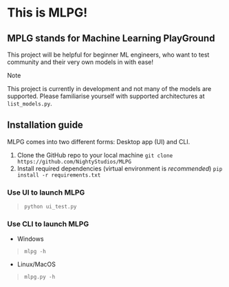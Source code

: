 # This is MLPG!
## MPLG stands for Machine Learning PlayGround

This project will be helpful for beginner ML engineers, who want to test community and their very own models in with ease!

> [!NOTE]
> This project is currently in development and not many of the models are supported.
> Please familiarise yourself with supported architectures at `list_models.py`.

## Installation guide

MLPG comes into two different forms: Desktop app (UI) and CLI.

1. Clone the GitHub repo to your local machine
`git clone https://github.com/NightyStudios/MLPG`
2. Install required dependencies (virtual environment is _recommended_)
`pip install -r requirements.txt`
### Use UI to launch MLPG
> `python ui_test.py`
### Use CLI to launch MLPG
* Windows
> `mlpg -h`
* Linux/MacOS
> `mlpg.py -h`